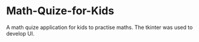 # Math-Quize-for-Kids
A math quize application for kids to practise maths.  The tkinter was used to develop UI.  
